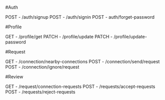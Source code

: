 
#Auth

POST - /auth/signup
POST - /auth/signin
POST - auth/forget-password

#Profile

GET - /profile/get
PATCH - /profile/update
PATCH - /profile/update-password

#Request

GET - /connection/nearby-connections
POST - /connection/send/request
POST - /connection/ignore/request

#Review

GET - /request/connection-requests
POST - /requests/accept-requests
POST - /requests/reject-requests


